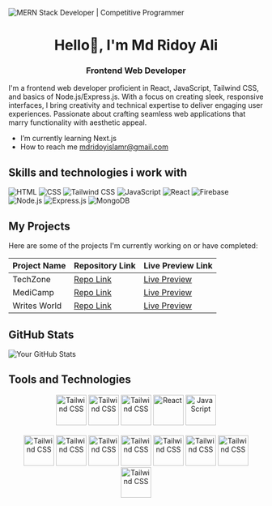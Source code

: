 
![MERN Stack Developer | Competitive Programmer](https://scontent.fccu9-1.fna.fbcdn.net/v/t39.30808-6/409192539_1021478182488612_4734927205960495052_n.jpg?stp=dst-jpg_p960x960&_nc_cat=103&ccb=1-7&_nc_sid=3635dc&_nc_eui2=AeEuH61-dIxRkyCIw3HvAzwRltK6iKEzzw6W0rqIoTPPDl4wBBXRG2HgMIYD7mIcpLA-XGykulExnGTFEcYRx-5G&_nc_ohc=-I5QFugv9wsAX9Hs6TX&_nc_ht=scontent.fccu9-1.fna&oh=00_AfDbnFvmw2jouldWwffUeqST98fTjnY10pMf3Yd-a60Abg&oe=6578E85E)
<h1 align="center"> Hello👋, I'm Md Ridoy Ali</h1>
<h3 align="center"> Frontend Web Developer</h3>

I'm a frontend web developer proficient in React, JavaScript, Tailwind CSS, and basics of Node.js/Express.js. With a focus on creating sleek, responsive interfaces, I bring creativity and technical expertise to deliver engaging user experiences. Passionate about crafting seamless web applications that marry functionality with aesthetic appeal.

-  I’m currently learning Next.js 
-  How to reach me mdridoyislamr@gmail.com

## Skills and technologies i work with

 ![HTML](https://img.shields.io/badge/-HTML-E34F26?logo=html5&logoColor=white&style=flat-square)
 ![CSS](https://img.shields.io/badge/-CSS-1572B6?logo=css3&logoColor=white&style=flat-square)
 ![Tailwind CSS](https://img.shields.io/badge/-Tailwind_CSS-38B2AC?logo=tailwind-css&logoColor=white&style=flat-square)
 ![JavaScript](https://img.shields.io/badge/-JavaScript-F7DF1E?logo=javascript&logoColor=black&style=flat-square)
 ![React](https://img.shields.io/badge/-React-61DAFB?logo=react&logoColor=white&style=flat-square)
 ![Firebase](https://img.shields.io/badge/-Firebase-FFCA28?logo=firebase&logoColor=black&style=flat-square)
 ![Node.js](https://img.shields.io/badge/-Node.js-339933?logo=node.js&logoColor=white&style=flat-square)
 ![Express.js](https://img.shields.io/badge/-Express.js-000000?logo=express&logoColor=white&style=flat-square)
 ![MongoDB](https://img.shields.io/badge/-MongoDB-47A248?logo=mongodb&logoColor=white&style=flat-square)
 



## My Projects
Here are some of the projects I'm currently working on or have completed:

| Project Name         | Repository Link                                                    | Live Preview Link                |
| -----------------    | ---------------------------------                                  | --------------------------------- |
| TechZone             | [Repo Link](https://github.com/mdridoyali/techZone-client-10)      | [Live Preview](https://assignment-10-6741d.web.app/) |
| MediCamp             | [Repo Link](https://github.com/mdridoyali/medi-camp-client-12)     | [Live Preview](https://medicamp-603c8.web.app/) |
| Writes World         | [Repo Link](https://github.com/mdridoyali/writes-world-client-11)  | [Live Preview](https://ass-11-jwt.web.app/) |


## GitHub Stats

![Your GitHub Stats](https://github-readme-stats.vercel.app/api?username=mdridoyali&show_icons=true&theme=radical)


## Tools and Technologies
<p align="center">
<img src='https://i.ibb.co/QnyFCsT/html.webp' alt='Tailwind CSS' height='60' margin='15px'>
<img src='https://i.ibb.co/cJ6X3gT/CSS3-logo-svg.png' alt='Tailwind CSS' height='60'  margin='15px'>
<img src='https://i.ibb.co/C7hG2n7/download-1-removebg-preview.png' alt='Tailwind CSS'  height='60'  margin='15px'>
<img src='https://upload.wikimedia.org/wikipedia/commons/thumb/a/a7/React-icon.svg/1280px-React-icon.svg.png' alt='React'  height='60'  margin='15px'>
<img src='https://upload.wikimedia.org/wikipedia/commons/thumb/9/99/Unofficial_JavaScript_logo_2.svg/320px-Unofficial_JavaScript_logo_2.svg.png' alt='JavaScript'  height='60'  margin='15px'><br/>  <br/>
<img src='https://i.ibb.co/ynLJbrG/express.png' alt='Tailwind CSS'  height='60'  margin='15px'> 
<img src='https://i.ibb.co/9wxGfS8/mongodb.png' alt='Tailwind CSS'  height='60'  margin='15px'>
<img src='https://i.ibb.co/fkGXVL2/NODE2.png' alt='Tailwind CSS'  height='60'  margin='15px'>
<img src='https://i.ibb.co/J3XbBq2/firebase.png)' alt='Tailwind CSS'  height='60'  margin='15px'>
<img src='https://i.ibb.co/NWXxmyk/figma.jpg' alt='Tailwind CSS'  height='60'  margin='15px'>
<img src='https://i.ibb.co/NZGYmyf/github.png' alt='Tailwind CSS'  height='60'  margin='15px''>
<img src='https://i.ibb.co/C2t9Bd2/vs-code.jpg' alt='Tailwind CSS'  height='60'  margin='15px'>
<img src='https://i.ibb.co/yRJY0b8/download.png' alt='Tailwind CSS'  height='60'  margin='15px'>
</p>

